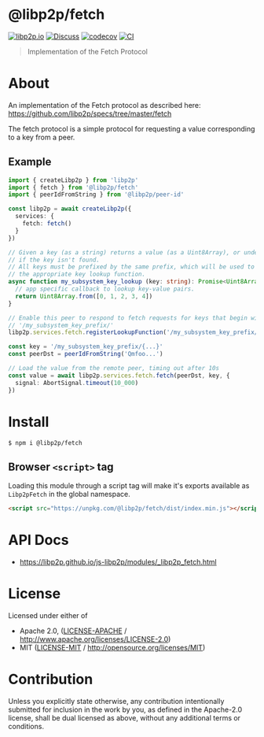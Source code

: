 # @libp2p/fetch

[![libp2p.io](https://img.shields.io/badge/project-libp2p-yellow.svg?style=flat-square)](http://libp2p.io/)
[![Discuss](https://img.shields.io/discourse/https/discuss.libp2p.io/posts.svg?style=flat-square)](https://discuss.libp2p.io)
[![codecov](https://img.shields.io/codecov/c/github/libp2p/js-libp2p.svg?style=flat-square)](https://codecov.io/gh/libp2p/js-libp2p)
[![CI](https://img.shields.io/github/actions/workflow/status/libp2p/js-libp2p/main.yml?branch=main\&style=flat-square)](https://github.com/libp2p/js-libp2p/actions/workflows/main.yml?query=branch%3Amain)

> Implementation of the Fetch Protocol

# About

<!--

!IMPORTANT!

Everything in this README between "# About" and "# Install" is automatically
generated and will be overwritten the next time the doc generator is run.

To make changes to this section, please update the @packageDocumentation section
of src/index.js or src/index.ts

To experiment with formatting, please run "npm run docs" from the root of this
repo and examine the changes made.

-->

An implementation of the Fetch protocol as described here: <https://github.com/libp2p/specs/tree/master/fetch>

The fetch protocol is a simple protocol for requesting a value corresponding to a key from a peer.

## Example

```typescript
import { createLibp2p } from 'libp2p'
import { fetch } from '@libp2p/fetch'
import { peerIdFromString } from '@libp2p/peer-id'

const libp2p = await createLibp2p({
  services: {
    fetch: fetch()
  }
})

// Given a key (as a string) returns a value (as a Uint8Array), or undefined
// if the key isn't found.
// All keys must be prefixed by the same prefix, which will be used to find
// the appropriate key lookup function.
async function my_subsystem_key_lookup (key: string): Promise<Uint8Array | undefined> {
  // app specific callback to lookup key-value pairs.
  return Uint8Array.from([0, 1, 2, 3, 4])
}

// Enable this peer to respond to fetch requests for keys that begin with
// '/my_subsystem_key_prefix/'
libp2p.services.fetch.registerLookupFunction('/my_subsystem_key_prefix/', my_subsystem_key_lookup)

const key = '/my_subsystem_key_prefix/{...}'
const peerDst = peerIdFromString('Qmfoo...')

// Load the value from the remote peer, timing out after 10s
const value = await libp2p.services.fetch.fetch(peerDst, key, {
  signal: AbortSignal.timeout(10_000)
})
```

# Install

```console
$ npm i @libp2p/fetch
```

## Browser `<script>` tag

Loading this module through a script tag will make it's exports available as `Libp2pFetch` in the global namespace.

```html
<script src="https://unpkg.com/@libp2p/fetch/dist/index.min.js"></script>
```

# API Docs

- <https://libp2p.github.io/js-libp2p/modules/_libp2p_fetch.html>

# License

Licensed under either of

- Apache 2.0, ([LICENSE-APACHE](https://github.com/libp2p/js-libp2p/blob/main/packages/protocol-fetch/LICENSE-APACHE) / <http://www.apache.org/licenses/LICENSE-2.0>)
- MIT ([LICENSE-MIT](https://github.com/libp2p/js-libp2p/blob/main/packages/protocol-fetch/LICENSE-MIT) / <http://opensource.org/licenses/MIT>)

# Contribution

Unless you explicitly state otherwise, any contribution intentionally submitted for inclusion in the work by you, as defined in the Apache-2.0 license, shall be dual licensed as above, without any additional terms or conditions.
